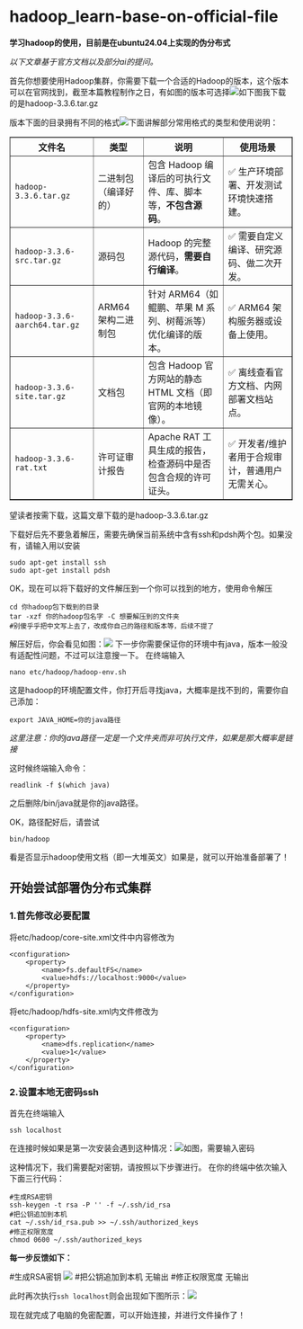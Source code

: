 # hadoop_learn-base-on-official-file
**学习hadoop的使用，目前是在ubuntu24.04上实现的伪分布式**

*以下文章基于官方文档以及部分ai的提问。*

首先你想要使用Hadoop集群，你需要下载一个合适的Hadoop的版本，这个版本可以在官网找到，截至本篇教程制作之日，有如图的版本可选择![如下图](./不同版本.png)我下载的是hadoop-3.3.6.tar.gz

版本下面的目录拥有不同的格式![](./下载版本.png)下面讲解部分常用格式的类型和使用说明：

<!-- 带边框的 Hadoop 3.3.6 文件对照表 -->
<table border="1" style="border-collapse: collapse; width: 100%;">
  <thead>
    <tr>
      <th>文件名</th>
      <th>类型</th>
      <th>说明</th>
      <th>使用场景</th>
    </tr>
  </thead>
  <tbody>
    <tr>
      <td><code>hadoop-3.3.6.tar.gz</code></td>
      <td>二进制包（编译好的）</td>
      <td>包含 Hadoop 编译后的可执行文件、库、脚本等，<strong>不包含源码</strong>。</td>
      <td>✅ 生产环境部署、开发测试环境快速搭建。</td>
    </tr>
    <tr>
      <td><code>hadoop-3.3.6-src.tar.gz</code></td>
      <td>源码包</td>
      <td>Hadoop 的完整源代码，<strong>需要自行编译</strong>。</td>
      <td>✅ 需要自定义编译、研究源码、做二次开发。</td>
    </tr>
    <tr>
      <td><code>hadoop-3.3.6-aarch64.tar.gz</code></td>
      <td>ARM64 架构二进制包</td>
      <td>针对 ARM64（如鲲鹏、苹果 M 系列、树莓派等）优化编译的版本。</td>
      <td>✅ ARM64 架构服务器或设备上使用。</td>
    </tr>
    <tr>
      <td><code>hadoop-3.3.6-site.tar.gz</code></td>
      <td>文档包</td>
      <td>包含 Hadoop 官方网站的静态 HTML 文档（即官网的本地镜像）。</td>
      <td>✅ 离线查看官方文档、内网部署文档站点。</td>
    </tr>
    <tr>
      <td><code>hadoop-3.3.6-rat.txt</code></td>
      <td>许可证审计报告</td>
      <td>Apache RAT 工具生成的报告，检查源码中是否包含合规的许可证头。</td>
      <td>✅ 开发者/维护者用于合规审计，普通用户无需关心。</td>
    </tr>
  </tbody>
</table>

望读者按需下载，这篇文章下载的是hadoop-3.3.6.tar.gz

下载好后先不要急着解压，需要先确保当前系统中含有ssh和pdsh两个包。如果没有，请输入用以安装
```
sudo apt-get install ssh
sudo apt-get install pdsh
```
OK，现在可以将下载好的文件解压到一个你可以找到的地方，使用命令解压
```
cd 你hadoop包下载到的目录
tar -xzf 你的hadoop包名字 -C 想要解压到的文件夹
#别傻乎乎把中文写上去了，改成你自己的路径和版本等，后续不提了
```
解压好后，你会看见如图：![](../解压后.png)
下一步你需要保证你的环境中有java，版本一般没有适配性问题，不过可以注意搜一下。
在终端输入
```
nano etc/hadoop/hadoop-env.sh
```
这是hadoop的环境配置文件，你打开后寻找java，大概率是找不到的，需要你自己添加：
```
export JAVA_HOME=你的java路径
```
*这里注意：你的java路径一定是一个文件夹而非可执行文件，如果是那大概率是链接*

这时候终端输入命令：
```
readlink -f $(which java) 
```
之后删除/bin/java就是你的java路径。

OK，路径配好后，请尝试
```
bin/hadoop
```
看是否显示hadoop使用文档（即一大堆英文）如果是，就可以开始准备部署了！

## 开始尝试部署伪分布式集群
### 1.首先修改必要配置
将etc/hadoop/core-site.xml文件中内容修改为
```
<configuration>
    <property>
        <name>fs.defaultFS</name>
        <value>hdfs://localhost:9000</value>
    </property>
</configuration>
```
将etc/hadoop/hdfs-site.xml内文件修改为
```
<configuration>
    <property>
        <name>dfs.replication</name>
        <value>1</value>
    </property>
</configuration>
```
### 2.设置本地无密码ssh
首先在终端输入
```
ssh localhost
```
在连接时候如果是第一次安装会遇到这种情况：![](需要密码.png)如图，需要输入密码

这种情况下，我们需要配对密钥，请按照以下步骤进行。
在你的终端中依次输入下面三行代码：
```
#生成RSA密钥
ssh-keygen -t rsa -P '' -f ~/.ssh/id_rsa
#把公钥追加到本机
cat ~/.ssh/id_rsa.pub >> ~/.ssh/authorized_keys
#修正权限宽度
chmod 0600 ~/.ssh/authorized_keys
```
**每一步反馈如下：**

#生成RSA密钥
![](密钥.png)
#把公钥追加到本机
无输出
#修正权限宽度
无输出

此时再次执行```ssh localhost```则会出现如下图所示：![](免密连接.png)

现在就完成了电脑的免密配置，可以开始连接，并进行文件操作了！


